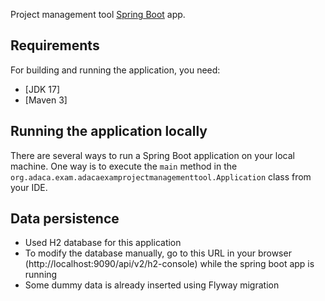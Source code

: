 Project management tool [Spring Boot](http://projects.spring.io/spring-boot/) app.

## Requirements

For building and running the application, you need:

- [JDK 17]
- [Maven 3]

## Running the application locally

There are several ways to run a Spring Boot application on your local machine. One way is to execute the `main` method in the `org.adaca.exam.adacaexamprojectmanagementtool.Application` class from your IDE.

## Data persistence

- Used H2 database for this application
- To modify the database manually, go to this URL in your browser (http://localhost:9090/api/v2/h2-console) while the spring boot app is running
- Some dummy data is already inserted using Flyway migration

